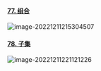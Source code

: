 #### [77. 组合](https://leetcode.cn/problems/combinations/)

![image-20221211215304507](C:\Users\伍健\AppData\Roaming\Typora\typora-user-images\image-20221211215304507.png)



#### [78. 子集](https://leetcode.cn/problems/subsets/)

![image-20221211221121226](C:\Users\伍健\AppData\Roaming\Typora\typora-user-images\image-20221211221121226.png)
